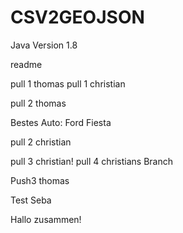 ﻿# CSV2GEOJSON

Java Version 1.8

readme




pull 1 thomas
pull 1 christian

pull 2 thomas

Bestes Auto: Ford Fiesta

pull 2 christian

pull 3 christian!
pull 4 christians Branch

Push3 thomas

Test Seba

Hallo zusammen!
